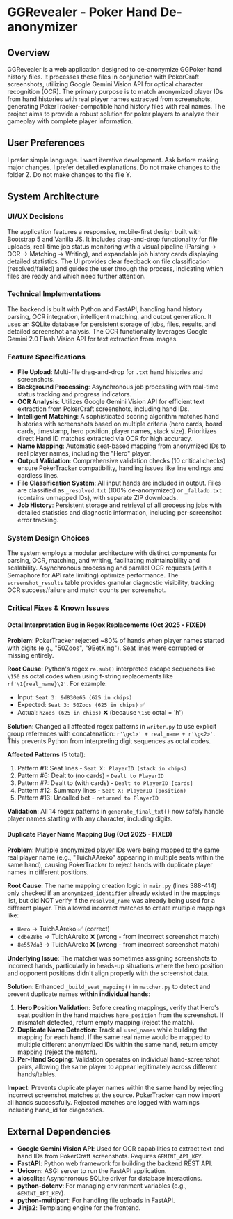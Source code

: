 # GGRevealer - Poker Hand De-anonymizer

## Overview
GGRevealer is a web application designed to de-anonymize GGPoker hand history files. It processes these files in conjunction with PokerCraft screenshots, utilizing Google Gemini Vision API for optical character recognition (OCR). The primary purpose is to match anonymized player IDs from hand histories with real player names extracted from screenshots, generating PokerTracker-compatible hand history files with real names. The project aims to provide a robust solution for poker players to analyze their gameplay with complete player information.

## User Preferences
I prefer simple language. I want iterative development. Ask before making major changes. I prefer detailed explanations. Do not make changes to the folder Z. Do not make changes to the file Y.

## System Architecture

### UI/UX Decisions
The application features a responsive, mobile-first design built with Bootstrap 5 and Vanilla JS. It includes drag-and-drop functionality for file uploads, real-time job status monitoring with a visual pipeline (Parsing → OCR → Matching → Writing), and expandable job history cards displaying detailed statistics. The UI provides clear feedback on file classification (resolved/failed) and guides the user through the process, indicating which files are ready and which need further attention.

### Technical Implementations
The backend is built with Python and FastAPI, handling hand history parsing, OCR integration, intelligent matching, and output generation. It uses an SQLite database for persistent storage of jobs, files, results, and detailed screenshot analysis. The OCR functionality leverages Google Gemini 2.0 Flash Vision API for text extraction from images.

### Feature Specifications
- **File Upload**: Multi-file drag-and-drop for `.txt` hand histories and screenshots.
- **Background Processing**: Asynchronous job processing with real-time status tracking and progress indicators.
- **OCR Analysis**: Utilizes Google Gemini Vision API for efficient text extraction from PokerCraft screenshots, including hand IDs.
- **Intelligent Matching**: A sophisticated scoring algorithm matches hand histories with screenshots based on multiple criteria (hero cards, board cards, timestamp, hero position, player names, stack size). Prioritizes direct Hand ID matches extracted via OCR for high accuracy.
- **Name Mapping**: Automatic seat-based mapping from anonymized IDs to real player names, including the "Hero" player.
- **Output Validation**: Comprehensive validation checks (10 critical checks) ensure PokerTracker compatibility, handling issues like line endings and cardless lines.
- **File Classification System**: All input hands are included in output. Files are classified as `_resolved.txt` (100% de-anonymized) or `_fallado.txt` (contains unmapped IDs), with separate ZIP downloads.
- **Job History**: Persistent storage and retrieval of all processing jobs with detailed statistics and diagnostic information, including per-screenshot error tracking.

### System Design Choices
The system employs a modular architecture with distinct components for parsing, OCR, matching, and writing, facilitating maintainability and scalability. Asynchronous processing and parallel OCR requests (with a Semaphore for API rate limiting) optimize performance. The `screenshot_results` table provides granular diagnostic visibility, tracking OCR success/failure and match counts per screenshot.

### Critical Fixes & Known Issues

#### Octal Interpretation Bug in Regex Replacements (Oct 2025 - FIXED)
**Problem**: PokerTracker rejected ~80% of hands when player names started with digits (e.g., "50Zoos", "9BetKing"). Seat lines were corrupted or missing entirely.

**Root Cause**: Python's regex `re.sub()` interpreted escape sequences like `\150` as octal codes when using f-string replacements like `rf'\1{real_name}\2'`. For example:
- Input: `Seat 3: 9d830e65 (625 in chips)`
- Expected: `Seat 3: 50Zoos (625 in chips)` ✅
- Actual: `hZoos (625 in chips)` ❌ (because `\150` octal = 'h')

**Solution**: Changed all affected regex patterns in `writer.py` to use explicit group references with concatenation: `r'\g<1>' + real_name + r'\g<2>'`. This prevents Python from interpreting digit sequences as octal codes.

**Affected Patterns** (5 total):
1. Pattern #1: Seat lines - `Seat X: PlayerID (stack in chips)`
2. Pattern #6: Dealt to (no cards) - `Dealt to PlayerID`
3. Pattern #7: Dealt to (with cards) - `Dealt to PlayerID [cards]`
4. Pattern #12: Summary lines - `Seat X: PlayerID (position)`
5. Pattern #13: Uncalled bet - `returned to PlayerID`

**Validation**: All 14 regex patterns in `generate_final_txt()` now safely handle player names starting with any character, including digits.

#### Duplicate Player Name Mapping Bug (Oct 2025 - FIXED)
**Problem**: Multiple anonymized player IDs were being mapped to the same real player name (e.g., "TuichAAreko" appearing in multiple seats within the same hand), causing PokerTracker to reject hands with duplicate player names in different positions.

**Root Cause**: The name mapping creation logic in `main.py` (lines 388-414) only checked if an `anonymized_identifier` already existed in the mappings list, but did NOT verify if the `resolved_name` was already being used for a different player. This allowed incorrect matches to create multiple mappings like:
- `Hero` → TuichAAreko ✅ (correct)
- `cdbe28b6` → TuichAAreko ❌ (wrong - from incorrect screenshot match)
- `8e557da3` → TuichAAreko ❌ (wrong - from incorrect screenshot match)

**Underlying Issue**: The matcher was sometimes assigning screenshots to incorrect hands, particularly in heads-up situations where the hero position and opponent positions didn't align properly with the screenshot data.

**Solution**: Enhanced `_build_seat_mapping()` in `matcher.py` to detect and prevent duplicate names **within individual hands**:
1. **Hero Position Validation**: Before creating mappings, verify that Hero's seat position in the hand matches `hero_position` from the screenshot. If mismatch detected, return empty mapping (reject the match).
2. **Duplicate Name Detection**: Track all `used_names` while building the mapping for each hand. If the same real name would be mapped to multiple different anonymized IDs within the same hand, return empty mapping (reject the match).
3. **Per-Hand Scoping**: Validation operates on individual hand-screenshot pairs, allowing the same player to appear legitimately across different hands/tables.

**Impact**: Prevents duplicate player names within the same hand by rejecting incorrect screenshot matches at the source. PokerTracker can now import all hands successfully. Rejected matches are logged with warnings including hand_id for diagnostics.

## External Dependencies
- **Google Gemini Vision API**: Used for OCR capabilities to extract text and hand IDs from PokerCraft screenshots. Requires `GEMINI_API_KEY`.
- **FastAPI**: Python web framework for building the backend REST API.
- **Uvicorn**: ASGI server to run the FastAPI application.
- **aiosqlite**: Asynchronous SQLite driver for database interactions.
- **python-dotenv**: For managing environment variables (e.g., `GEMINI_API_KEY`).
- **python-multipart**: For handling file uploads in FastAPI.
- **Jinja2**: Templating engine for the frontend.